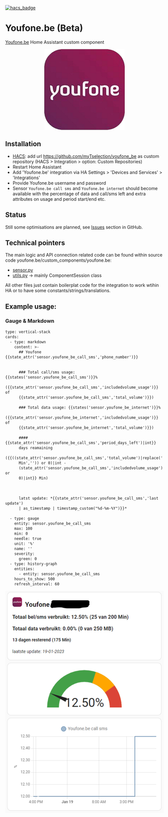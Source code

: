 [![hacs_badge](https://img.shields.io/badge/HACS-Custom-41BDF5.svg)](https://github.com/hacs/integration)

# Youfone.be (Beta)
[Youfone.be](https://www.youfone.be/) Home Assistant custom component

<p align="center"><img src="https://raw.githubusercontent.com/myTselection/youfone_be/master/icon.png"/></p>


## Installation
- [HACS](https://hacs.xyz/): add url https://github.com/myTselection/youfone_be as custom repository (HACS > Integration > option: Custom Repositories)
- Restart Home Assistant
- Add 'Youfone.be' integration via HA Settings > 'Devices and Services' > 'Integrations'
- Provide Youfone.be username and password
- Sensor `Youfone.be call sms` and `Youfone.be internet` should become available with the percentage of data and call/sms left and extra attributes on usage and period start/end etc.

## Status
Still some optimisations are planned, see [Issues](https://github.com/myTselection/youfone_be/issues) section in GitHub.

## Technical pointers
The main logic and API connection related code can be found within source code youfone.be/custom_components/youfone.be:
- [sensor.py](https://github.com/myTselection/youfone_be/blob/master/custom_components/youfone_be/sensor.py)
- [utils.py](https://github.com/myTselection/youfone_be/blob/master/custom_components/youfone_be/utils.py) -> mainly ComponentSession class

All other files just contain boilerplat code for the integration to work wtihin HA or to have some constants/strings/translations.

## Example usage:
### Gauge & Markdown
```
type: vertical-stack
cards:
  - type: markdown
    content: >-
      ## Youfone {{state_attr('sensor.youfone_be_call_sms','phone_number')}}


      ### Total call/sms usage: {{states('sensor.youfone_be_call_sms')}}%
      ({{state_attr('sensor.youfone_be_call_sms','includedvolume_usage')}} of
      {{state_attr('sensor.youfone_be_call_sms','total_volume')}})

      ### Total data usage: {{states('sensor.youfone_be_internet')}}%
      ({{state_attr('sensor.youfone_be_internet','includedvolume_usage')}} of
      {{state_attr('sensor.youfone_be_internet','total_volume')}})

      #### {{state_attr('sensor.youfone_be_call_sms','period_days_left')|int}}
      days reamaining
      ({{((state_attr('sensor.youfone_be_call_sms','total_volume')|replace('
      Min','')) or 0)|int -
      (state_attr('sensor.youfone_be_call_sms','includedvolume_usage') or
      0)|int}} Min)



      latst update: *{{state_attr('sensor.youfone_be_call_sms','last update')
      | as_timestamp | timestamp_custom("%d-%m-%Y")}}*
       
  - type: gauge
    entity: sensor.youfone_be_call_sms
    max: 100
    min: 0
    needle: true
    unit: '%'
    name: ''
    severity:
      green: 0
  - type: history-graph
    entities:
      - entity: sensor.youfone_be_call_sms
    hours_to_show: 500
    refresh_interval: 60

```

<p align="center"><img src="https://raw.githubusercontent.com/myTselection/youfone_be/master/Markdown%20Gauge%20Card%20example.png"/></p>
